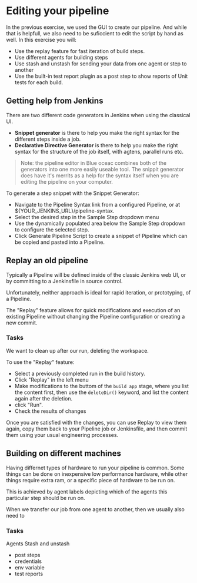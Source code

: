 
# Editing your pipeline

In the previous exercise, we used the GUI to create our pipeline. And while that is helpfull, we also need to be suficcient to edit the script by hand as well.
In this exercise you will:

* Use the replay feature for fast iteration of build steps.
* Use different agents for building steps
* Use stash and unstash for sending your data from one agent or step to another
* Use the built-in test report plugin as a post step to show reports of Unit tests for each build.

## Getting help from Jenkins

There are two different code generators in Jenkins when using the classical UI.

* **Snippet generator** is there to help you make the right syntax for the different steps inside a job.
* **Declarative Directive Generator** is there to help you make the right syntax for the structure of the job itself, with agtens, parallel runs etc.

> Note: the pipeline editor in Blue oceac combines both of the generators into one more easily useable tool. The snippit generator does have it's merrits as a help for the syntax itself when you are editing the pipeline on your computer.

To generate a step snippet with the Snippet Generator:

* Navigate to the Pipeline Syntax link from a configured Pipeline, or at ${YOUR_JENKINS_URL}/pipeline-syntax.
* Select the desired step in the Sample Step dropdown menu
* Use the dynamically populated area below the Sample Step dropdown to configure the selected step.
* Click Generate Pipeline Script to create a snippet of Pipeline which can be copied and pasted into a Pipeline.

## Replay an old pipeline

Typically a Pipeline will be defined inside of the classic Jenkins web UI, or by committing to a Jenkinsfile in source control.

Unfortunately, neither approach is ideal for rapid iteration, or prototyping, of a Pipeline.

The "Replay" feature allows for quick modifications and execution of an existing Pipeline without changing the Pipeline configuration or creating a new commit.

### Tasks

We want to clean up after our run, deleting the workspace.

To use the "Replay" feature:

* Select a previously completed run in the build history.
* Click "Replay" in the left menu
* Make modifications to the buttom of the `build app` stage, where you list the content first, then use the `deleteDir()` keyword, and list the content again after the deletion.
* click "Run".
* Check the results of changes

Once you are satisfied with the changes, you can use Replay to view them again, copy them back to your Pipeline job or Jenkinsfile, and then commit them using your usual engineering processes.

## Building on different machines

Having differnet types of hardware to run your pipeline is common. Some things can be done on inexpensive low performance hardware, while other things require extra ram, or a specific piece of hardware to be run on.

This is achieved by agent labels depicting which of the agents this particular step should be run on.

When we transfer our job from one agent to another, then we usually also need to 

### Tasks
Agents
Stash and unstash

* post steps
* credentials
* env variable
* test reports
